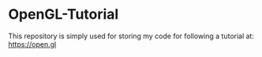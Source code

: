 ﻿# OpenGL-Tutorial
This repository is simply used for storing my code for following a tutorial at:
https://open.gl
